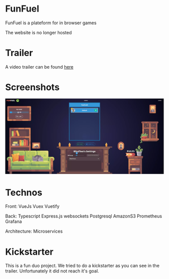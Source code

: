 # FunFuel

FunFuel is a plateform for in browser games

The website is no longer hosted

# Trailer

A video trailer can be found [here](https://www.youtube.com/watch?v=sQbmNIm49LQ)

# Screenshots

![screen shot game room](ressources/images/funfuel.webp)

# Technos

Front: VueJs Vuex Vuetify 

Back: Typescript Express.js websockets Postgresql AmazonS3 Prometheus Grafana

Architecture: Microservices

# Kickstarter

This is a fun duo project. We tried to do a kickstarter as you can see in the trailer. Unfortunately it did not reach it's goal.